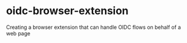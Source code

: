 # oidc-browser-extension
Creating a browser extension that can handle OIDC flows on behalf of a web page
